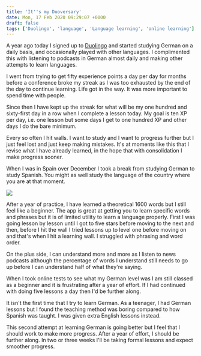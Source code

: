 ```yaml
---
title: 'It''s my Duoversary'
date: Mon, 17 Feb 2020 09:29:07 +0000
draft: false
tags: ['Duolingo', 'language', 'Language learning', 'online learning']
---
```


A year ago today I signed up to [Duolingo](https://www.duolingo.com/learn) and started studying German on a daily basis, and occasionally played with other languages. I complimented this with listening to podcasts in German almost daily and making other attempts to learn languages.

I went from trying to get fifty experience points a day per day for months before a conference broke my streak as I was too exhausted by the end of the day to continue learning. Life got in the way. It was more important to spend time with people.

Since then I have kept up the streak for what will be my one hundred and sixty-first day in a row when I complete a lesson today. My goal is ten XP per day, i.e. one lesson but some days I get to one hundred XP and other days I do the bare minimum.

Every so often I hit walls. I want to study and I want to progress further but I just feel lost and just keep making mistakes. It's at moments like this that I revise what I have already learned, in the hope that with consolidation I make progress sooner.

When I was in Spain over December I took a break from studying German to study Spanish. You might as well study the language of the country where you are at that moment.

![](https://www.main-vision.com/richard/blog/wp-content/uploads/2020/02/Screenshot-2020-02-17-at-10.07.07.png)

After a year of practice, I have learned a theoretical 1600 words but I still feel like a beginner. The app is great at getting you to learn specific words and phrases but it is of limited utility to learn a language properly. First I was going lesson by lesson until I got to five stars before moving to the next and then, before I hit the wall I tried lessons up to level one before moving on and that's when I hit a learning wall. I struggled with phrasing and word order.

On the plus side, I can understand more and more as I listen to news podcasts although the percentage of words I understand still needs to go up before I can understand half of what they're saying.

When I took online tests to see what my German level was I am still classed as a beginner and it is frustrating after a year of effort. If I had continued with doing five lessons a day then I'd be further along.

It isn't the first time that I try to learn German. As a teenager, I had German lessons but I found the teaching method was boring compared to how Spanish was taught. I was given extra English lessons instead.

This second attempt at learning German is going better but I feel that I should work to make more progress. After a year of effort, I should be further along. In two or three weeks I'll be taking formal lessons and expect smoother progress.